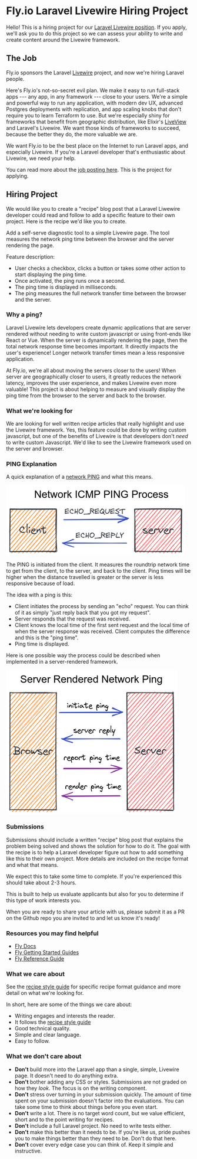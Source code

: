 # Fly.io Laravel Livewire Hiring Project

Hello! This is a hiring project for our [Laravel Livewire position](https://fly.io/blog/fly-io-is-hiring-laravel-specialists/). If you apply, we'll ask you to do this project so we can assess your ability to write and create content around the Livewire framework.

## The Job

Fly.io sponsors the Laravel [Livewire](https://laravel-livewire.com/) project, and now we're hiring Laravel people.

Here's Fly.io's not-so-secret evil plan. We make it easy to run full-stack apps --- any app, in any framework --- close to your users. We're a simple and powerful way to run any application, with modern dev UX, advanced Postgres deployments with replication, and app scaling knobs that don't require you to learn Terraform to use. But we're especially shiny for frameworks that benefit from geographic distribution, like Elixir's [LiveView](https://fly.io/blog/how-we-got-to-liveview/) and Laravel's Livewire. We want those kinds of frameworks to succeed, because the better they do, the more valuable we are.

We want Fly.io to be the best place on the Internet to run Laravel apps, and especially Livewire. If you're a Laravel developer that's enthusiastic about Livewire, we need your help.

You can read more about the [job posting here](https://fly.io/blog/fly-io-is-hiring-laravel-specialists/). This is the project for applying.

## Hiring Project

We would like you to create a "recipe" blog post that a Laravel Liwewire developer could read and follow to add a specific feature to their own project. Here is the recipe we'd like you to create.

Add a self-serve diagnostic tool to a simple Livewire page. The tool measures the network ping time between the browser and the server rendering the page.

Feature description:

- User checks a checkbox, clicks a button or takes some other action to start displaying the ping time.
- Once activated, the ping runs once a second.
- The ping time is displayed in milliseconds.
- The ping measures the full network transfer time between the browser and the server.

### Why a ping?

Laravel Livewire lets developers create dynamic applications that are server rendered without needing to write custom javascript or using front-ends like React or Vue. When the server is dynamically rendering the page, then the total network response time becomes important. It directly impacts the user's experience! Longer network transfer times mean a less responsive application.

At Fly.io, we're all about moving the servers closer to the users! When server are geographically closer to users, it greatly reduces the network latency, improves the user experience, and makes Livewire even more valuable! This project is about helping to measure and visually display the ping time from the browser to the server and back to the browser.

### What we're looking for

We are looking for well written recipe articles that really highlight and use the Livewire framework. Yes, this feature could be done by writing custom javascript, but one of the benefits of Livewire is that developers don't _need_ to write custom Javascript. We'd like to see the Livewire framework used on the server and browser.

### PING Explanation

A quick explanation of a [network PING](https://www.activexperts.com/network-component/tutorials/ping/) and what this means.

![Network ICMP Ping process graphic](./network-ping-process.png)

The PING is initiated from the client. It measures the roundtrip network time to get from the client, to the server, and back to the client. Ping times will be higher when the distance travelled is greater or the server is less responsive because of load.

The idea with a ping is this:

- Client initiates the process by sending an "echo" request. You can think of it as simply "just reply back that you got my request".
- Server responds that the request was received.
- Client knows the local time of the first sent request and the local time of when the server response was received. Client computes the difference and this is the "ping time".
- Ping time is displayed.

Here is one possible way the process could be described when implemented in a server-rendered framework.

![Server Rendered Network Ping graphic](./server-rendered-ping-suggestion.png)

### Submissions

Submissions should include a written "recipe" blog post that explains the problem being solved and shows the solution for how to do it. The goal with the recipe is to help a Laravel developer figure out how to add something like this to their own project. More details are included on the recipe format and what that means.

We expect this to take some time to complete. If you're experienced this should take about 2-3 hours.

This is built to help us evaluate applicants but also for you to determine if this type of work interests you.

When you are ready to share your article with us, please submit it as a PR on the Github repo you are invited to and let us know it's ready!

### Resources you may find helpful

- [Fly Docs](https://fly.io/docs/)
- [Fly Getting Started Guides](https://fly.io/docs/getting-started/)
- [Fly Reference Guide](https://fly.io/docs/reference/)

### What we care about

See the [recipe style guide](./RECIPE_STYLE_GUIDE.md) for specific recipe format guidance and more detail on what we're looking for.

In short, here are some of the things we care about:

- Writing engages and interests the reader.
- It follows the [recipe style guide](./RECIPE_STYLE_GUIDE.md)
- Good technical quality.
- Simple and clear language.
- Easy to follow.

### What we don't care about

- **Don't** build more into the Laravel app than a single, simple, Livewire page. It doesn't need to do anything extra.
- **Don't** bother adding any CSS or styles. Submissions are not graded on how they _look_. The focus is on the writing component.
- **Don't** stress over turning in your submission quickly. The amount of time spent on your submission doesn't factor into the evaluations. You can take some time to think about things before you even start.
- **Don't** write a lot. There is no target word count, but we value efficient, short and to the point writing for recipes.
- **Don't** include a full Laravel project. No need to write tests either.
- **Don't** make this better than it needs to be. If you're like us, pride pushes you to make things better than they need to be. Don't do that here.
- **Don't** cover every edge case you can think of. Keep it simple and instructive.
